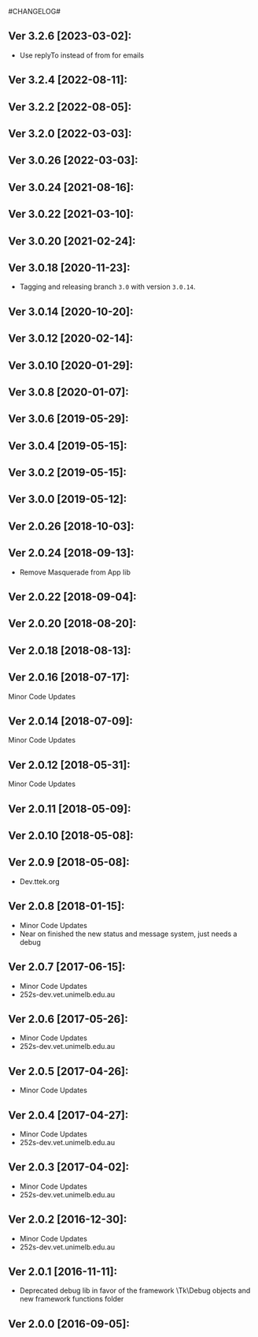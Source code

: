 #CHANGELOG#

Ver 3.2.6 [2023-03-02]:
-------------------------------
  - Use replyTo instead of from for emails


Ver 3.2.4 [2022-08-11]:
-------------------------------


Ver 3.2.2 [2022-08-05]:
-------------------------------


Ver 3.2.0 [2022-03-03]:
-------------------------------


Ver 3.0.26 [2022-03-03]:
-------------------------------


Ver 3.0.24 [2021-08-16]:
-------------------------------


Ver 3.0.22 [2021-03-10]:
-------------------------------


Ver 3.0.20 [2021-02-24]:
-------------------------------


Ver 3.0.18 [2020-11-23]:
-------------------------------
  - Tagging and releasing branch `3.0` with version `3.0.14`.


Ver 3.0.14 [2020-10-20]:
-------------------------------


Ver 3.0.12 [2020-02-14]:
-------------------------------


Ver 3.0.10 [2020-01-29]:
-------------------------------


Ver 3.0.8 [2020-01-07]:
-------------------------------


Ver 3.0.6 [2019-05-29]:
-------------------------------


Ver 3.0.4 [2019-05-15]:
-------------------------------


Ver 3.0.2 [2019-05-15]:
-------------------------------


Ver 3.0.0 [2019-05-12]:
-------------------------------


Ver 2.0.26 [2018-10-03]:
-------------------------------


Ver 2.0.24 [2018-09-13]:
-------------------------------
  - Remove Masquerade from App lib


Ver 2.0.22 [2018-09-04]:
-------------------------------


Ver 2.0.20 [2018-08-20]:
-------------------------------


Ver 2.0.18 [2018-08-13]:
-------------------------------


Ver 2.0.16 [2018-07-17]:
-------------------------------
Minor Code Updates


Ver 2.0.14 [2018-07-09]:
-------------------------------
Minor Code Updates


Ver 2.0.12 [2018-05-31]:
-------------------------------
Minor Code Updates


Ver 2.0.11 [2018-05-09]:
-------------------------------


Ver 2.0.10 [2018-05-08]:
-------------------------------


Ver 2.0.9 [2018-05-08]:
-------------------------------
 - Dev.ttek.org


Ver 2.0.8 [2018-01-15]:
-------------------------------
 - Minor Code Updates
 - Near on finished the new status and message system, just needs a debug


Ver 2.0.7 [2017-06-15]:
-------------------------------
 - Minor Code Updates
 - 252s-dev.vet.unimelb.edu.au


Ver 2.0.6 [2017-05-26]:
-------------------------------
 - Minor Code Updates
 - 252s-dev.vet.unimelb.edu.au


Ver 2.0.5 [2017-04-26]:
-------------------------------
 - Minor Code Updates


Ver 2.0.4 [2017-04-27]:
-------------------------------
 - Minor Code Updates
 - 252s-dev.vet.unimelb.edu.au


Ver 2.0.3 [2017-04-02]:
-------------------------------
 - Minor Code Updates
 - 252s-dev.vet.unimelb.edu.au


Ver 2.0.2 [2016-12-30]:
-------------------------------
 - Minor Code Updates
 - 252s-dev.vet.unimelb.edu.au


Ver 2.0.1 [2016-11-11]:
-------------------------------
 - Deprecated debug lib in favor of the framework \Tk\Debug objects and new framework functions folder


Ver 2.0.0 [2016-09-05]:
-------------------------------

